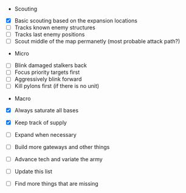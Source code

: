  - Scouting
 - [x] Basic scouting based on the expansion locations
 - [ ] Tracks known enemy structures
 - [ ] Tracks last enemy positions
 - [ ] Scout middle of the map permanetly (most probable attack path?)

 - Micro
 - [ ] Blink damaged stalkers back
 - [ ] Focus priority targets first
 - [ ] Aggressively blink forward
 - [ ] Kill pylons first (if there is no unit)

 - Macro
 - [x] Always saturate all bases
 - [x] Keep track of supply
 - [ ] Expand when necessary
 - [ ] Build more gateways and other things
 - [ ] Advance tech and variate the army

 - [ ] Update this list
 - [ ] Find more things that are missing
